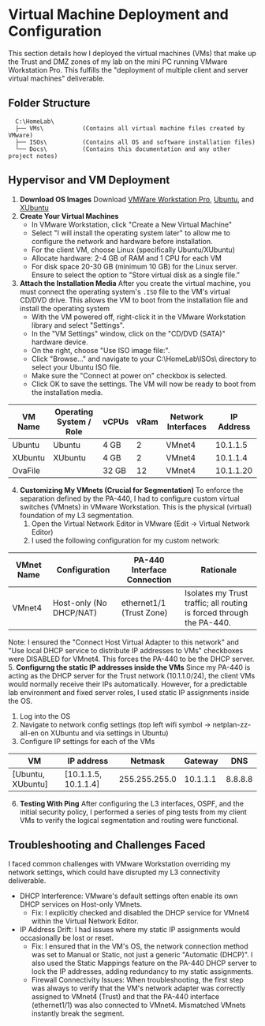 # Virtual Machine Deployment and Configuration
This section details how I deployed the virtual machines (VMs) that make up the $\text{Trust}$ and $\text{DMZ}$ zones of my lab on the mini PC running VMware Workstation Pro. This fulfills the "deployment of multiple client and server virtual machines" deliverable.
## Folder Structure
```
  C:\HomeLab\
  ├── VMs\           (Contains all virtual machine files created by VMware)
  ├── ISOs\          (Contains all OS and software installation files)
  └── Docs\          (Contains this documentation and any other project notes)
```
## Hypervisor and VM Deployment
1. **Download OS Images**
   Download [VMWare Workstation Pro](https://access.broadcom.com/default/ui/v1/signin/),  [Ubuntu](https://ubuntu.com/tutorials/install-ubuntu-desktop), and [XUbuntu](https://xubuntu.org/)
2. **Create Your Virtual Machines**
   * In VMware Workstation, click "Create a New Virtual Machine"
   * Select "I will install the operating system later" to allow me to configure the network and hardware before installation.
   * For the client VM, choose Linux (specifically Ubuntu/XUbuntu)
   * Allocate hardware: 2-4 GB of RAM and 1 CPU for each VM
   * For disk space 20-30 GB (minimum 10 GB) for the Linux server. Ensure to select the option to "Store virtual disk as a single file."
3. **Attach the Installation Media**
   After you create the virtual machine, you must connect the operating system's ```.ISO``` file to the VM's virtual CD/DVD drive. This allows the VM to boot from the installation file and install the operating system
   * With the VM powered off, right-click it in the VMware Workstation library and select "Settings".
   * In the "VM Settings" window, click on the "CD/DVD (SATA)" hardware device.
   * On the right, choose "Use ISO image file:".
   * Click "Browse..." and navigate to your C:\HomeLab\ISOs\ directory to select your Ubuntu ISO file.
   * Make sure the "Connect at power on" checkbox is selected.
   * Click OK to save the settings. The VM will now be ready to boot from the installation media.
  

| VM Name    | Operating System / Role |  vCPUs | vRam | Network Interfaces | IP Address | 
| ---------- | -------                 |   ---- | ---  |                --- |        --- |
| Ubuntu     |   Ubuntu                |   4 GB |    2 |              VMnet4|   10.1.1.5 |
| XUbuntu    |               XUbuntu   |   4 GB |    2 |             VMnet4 |   10.1.1.4 |
| OvaFile    |                         |  32 GB |   12 |             VMnet4 | 10.1.1.20 |

4. **Customizing My VMnets (Crucial for Segmentation)**
   To enforce the separation defined by the PA-440, I had to configure custom virtual switches (VMnets) in VMware Workstation. This is the physical (virtual) foundation of my L3 segmentation.
   1. Open the Virtual Network Editor in VMware (Edit $\rightarrow$ Virtual Network Editor)
   2. I used the following configuration for my custom network:
   
| VMnet Name | Configuration           | PA-440 Interface Connection                | Rationale                                                                              |
|------------|-------------------------|--------------------------------------------|----------------------------------------------------------------------------------------|
| VMnet4     | Host-only (No DHCP/NAT) | $\text{ethernet1/1}$ ($\text{Trust}$ Zone) | Isolates my $\text{Trust}$ traffic; all routing is forced through the $\text{PA-440}$. |

  Note: I ensured the "Connect Host Virtual Adapter to this network" and "Use local DHCP service to distribute IP addresses to VMs" checkboxes were DISABLED for VMnet4. This forces the PA-440 to be the DHCP server.
5. **Configurng the static IP addresses inside the VMs**
Since my PA-440 is acting as the DHCP server for the $\text{Trust}$ network (10.1.1.0/24), the client VMs would normally receive their IPs automatically. However, for a predictable lab environment and fixed server roles, I used static IP assignments inside the OS.
1. Log into the OS
2. Navigate to network config settings (top left wifi symbol $\rightarrow$ netplan-zz-all-en on XUbuntu and via settings in Ubuntu)
3. Configure IP settings for each of the VMs

| VM                | IP address           | Netmask       | Gateway  | DNS     |
|-------------------|----------------------|---------------|----------|---------|
| [Ubuntu, XUbuntu] | [10.1.1.5, 10.1.1.4] | 255.255.255.0 | 10.1.1.1 | 8.8.8.8 |

6. **Testing With Ping**
After configuring the L3 interfaces, OSPF, and the initial security policy, I performed a series of ping tests from my client VMs to verify the logical segmentation and routing were functional.

## Troubleshooting and Challenges Faced
I faced common challenges with VMware Workstation overriding my network settings, which could have disrupted my L3 connectivity deliverable.
* DHCP Interference: VMware's default settings often enable its own DHCP services on Host-only VMnets.
  * Fix: I explicitly checked and disabled the DHCP service for VMnet4 within the Virtual Network Editor.
* IP Address Drift: I had issues where my static IP assignments would occasionally be lost or reset.
  * Fix: I ensured that in the VM's OS, the network connection method was set to Manual or Static, not just a generic "Automatic (DHCP)". I also used the Static Mappings feature on the PA-440 DHCP server to lock the IP addresses, adding redundancy to my static assignments.
  * Firewall Connectivity Issues: When troubleshooting, the first step was always to verify that the VM's network adapter was correctly assigned to VMnet4 (Trust) and that the PA-440 interface (ethernet1/1) was also connected to VMnet4. Mismatched VMnets instantly break the segment.
